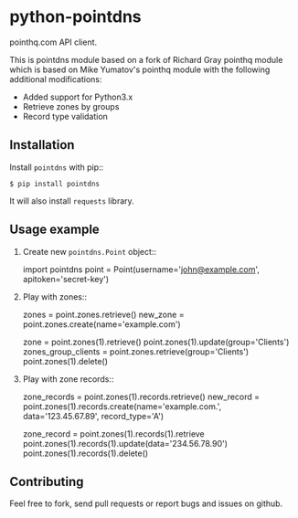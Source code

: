 python-pointdns
===============

pointhq.com API client.

This is pointdns module based on a fork of Richard Gray pointhq module which is based on Mike Yumatov's pointhq module
with the following additional modifications:

- Added support for Python3.x
- Retrieve zones by groups
- Record type validation


Installation
------------

Install ``pointdns`` with pip::

    $ pip install pointdns

It will also install ``requests`` library.

Usage example
-------------

1. Create new ``pointdns.Point`` object::

    import pointdns
    point = Point(username='john@example.com', apitoken='secret-key')

2. Play with zones::

    zones = point.zones.retrieve()
    new_zone = point.zones.create(name='example.com')

    zone = point.zones(1).retrieve()
    point.zones(1).update(group='Clients')
    zones_group_clients = point.zones.retrieve(group='Clients')
    point.zones(1).delete()

3. Play with zone records::

    zone_records = point.zones(1).records.retrieve()
    new_record = point.zones(1).records.create(name='example.com.', data='123.45.67.89', record_type='A')

    zone_record = point.zones(1).records(1).retrieve
    point.zones(1).records(1).update(data='234.56.78.90')
    point.zones(1).records(1).delete()

Contributing
------------

Feel free to fork, send pull requests or report bugs and issues on github.